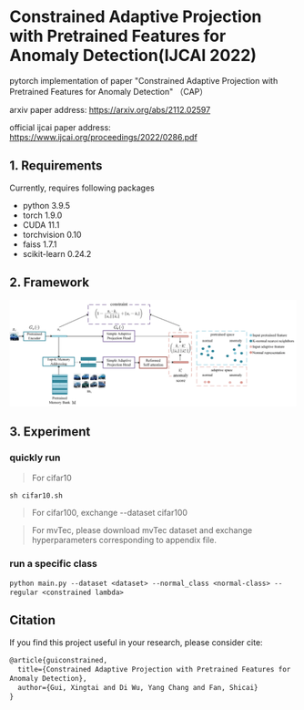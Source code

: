 # Constrained Adaptive Projection with Pretrained Features for Anomaly Detection(IJCAI 2022)

pytorch implementation of paper "Constrained Adaptive Projection with Pretrained Features for Anomaly Detection" （CAP）

arxiv paper address: https://arxiv.org/abs/2112.02597

official ijcai paper address: https://www.ijcai.org/proceedings/2022/0286.pdf

## 1. Requirements
Currently, requires following packages
- python 3.9.5
- torch 1.9.0
- CUDA 11.1
- torchvision 0.10
- faiss 1.7.1
- scikit-learn 0.24.2

## 2. Framework
<div align="center">    
    <img src="pics/framework.png">  
</div>


## 3. Experiment
### quickly run

> For cifar10
```
sh cifar10.sh
```
> For cifar100, exchange --dataset cifar100

> For mvTec, please download mvTec dataset and exchange hyperparameters corresponding to appendix file.


### run a specific class

```
python main.py --dataset <dataset> --normal_class <normal-class> --regular <constrained lambda>
```


## Citation
If you find this project useful in your research, please consider cite:
```
@article{guiconstrained,
  title={Constrained Adaptive Projection with Pretrained Features for Anomaly Detection},
  author={Gui, Xingtai and Di Wu, Yang Chang and Fan, Shicai}
}
```
